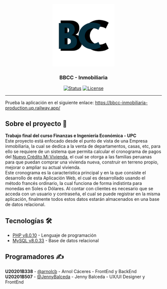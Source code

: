 <p align="center">
  <a href="" rel="noopener">
 <img width=200px height=200px src="assets/images/BBCC_logo.png" alt="Project logo"></a>
</p>

<h3 align="center">BBCC - Inmobiliaria</h3>

<div align="center">

  [![Status](https://img.shields.io/badge/status-active-green.svg)]() 
  [![License](https://img.shields.io/badge/license-GNU-blue.svg)](/LICENSE)

</div>

---

<!--# BBCC-Inmobiliaria-->
Prueba la aplicación en el siguiente enlace: https://bbcc-inmobiliaria-production.up.railway.app/
## Sobre el proyecto 📄
**Trabajo final del curso Finanzas e Ingeniería Económica - UPC**  
Este proyecto está enfocado desde el punto de vista de una Empresa inmobiliaria, la cual se dedica a la venta de departamentos, casas, etc, para ello se requiere de un sistema que permita calcular el cronograma de pagos del [Nuevo Crédito Mi Vivienda](https://www.mivivienda.com.pe/portalweb/usuario-busca-viviendas/pagina.aspx?idpage=20), el cual se otorga a las familias peruanas para que puedan comprar una vivienda nueva, construir en terreno propio, mejorar o ampliar su actual vivienda.  
Este cronograma es la característica principal y en la que consiste el desarrollo de esta Aplicación Web, el cual es desarrollado usando el método francés ordinario, la cual funciona de forma indistinta para monedas en Soles o Dólares. Al contar con clientes es necesario que se acceda con un usuario y contraseña, el cual se puede registrar en la misma aplicación, finalmente todos estos datos estarán almacenados en una base de datos relacional.

## Tecnologías 🛠️

* [PHP v8.0.10](https://www.php.net/docs.php) - Lenguaje de programación
* [MySQL v8.0.33](https://dev.mysql.com/doc/) - Base de datos relacional

<!--
## Entorno 📦
-->

## Programadores ✍️

**U20201B338** - [@arnolcb](https://github.com/arnolcb) - Arnol Cáceres - FrontEnd y BackEnd  
**U20201B507** - [@JennyBalceda](https://github.com/JennyBalceda) - Jenny Balceda - UX/UI Designer y FrontEnd

<!--
## Instalación 🔧

## Agradecimientos 🎁
-->